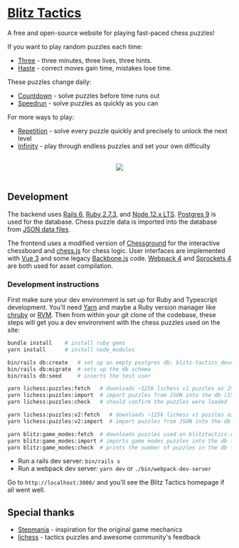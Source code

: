 # [Blitz Tactics](https://blitztactics.com)

A free and open-source website for playing fast-paced chess puzzles!

If you want to play random puzzles each time:

* [Three](https://blitztactics.com/three) - three minutes, three lives, three hints.
* [Haste](https://blitztactics.com/haste) - correct moves gain time, mistakes lose time.

These puzzles change daily:

* [Countdown](https://blitztactics.com/countdown) - solve puzzles before time runs out
* [Speedrun](https://blitztactics.com/speedrun) - solve puzzles as quickly as you can

For more ways to play:

* [Repetition](https://blitztactics.com/repetition) - solve every puzzle quickly and precisely to unlock the next level
* [Infinity](https://blitztactics.com/infinity) - play through endless puzzles and set your own difficulty

<div align="center">
  <br>
  <a href="https://blitztactics.com" target="_blank">
    <img src="https://blitztactics.com/demo.gif">
  </a>
  <br><br>
</div>

## Development

The backend uses [Rails 6](https://rubyonrails.org/), [Ruby 2.7.3](https://www.ruby-lang.org/en/news/2021/04/05/ruby-2-7-3-released/), and [Node 12.x LTS](https://nodejs.org/en/download/releases/). [Postgres 9](https://www.postgresql.org/) is used for the database. Chess puzzle data is imported into the database from [JSON data files](https://github.com/linrock/blitz-tactics-puzzles).

The frontend uses a modified version of [Chessground](https://github.com/ornicar/chessground) for the
interactive chessboard and [chess.js](https://github.com/jhlywa/chess.js) for chess logic. User interfaces are implemented with [Vue 3](https://vuejs.org/) and some legacy [Backbone.js](https://backbonejs.org/) code. [Webpack 4](https://v4.webpack.js.org/) and [Sprockets 4](https://github.com/rails/sprockets) are both used for asset compilation.

### Development instructions

First make sure your dev environment is set up for Ruby and Typescript development.
You'll need [Yarn](https://yarnpkg.com/) and maybe a Ruby version manager like
[chruby](https://github.com/postmodern/chruby) or [RVM](https://rvm.io/).
Then from within your git clone of the codebase, these steps will get you
a dev environment with the chess puzzles used on the site:

```bash
bundle install    # install ruby gems
yarn install      # install node_modules

bin/rails db:create   # set up an empty postgres db: blitz-tactics_development
bin/rails db:migrate  # sets up the db schema
bin/rails db:seed     # inserts the test user

yarn lichess:puzzles:fetch   # downloads ~125k lichess v1 puzzles as JSON files
yarn lichess:puzzles:import  # import puzzles from JSON into the db (15+ min)
yarn lichess:puzzles:check   # should confirm the puzzles were loaded

yarn lichess:puzzles:v2:fetch   # downloads ~125k lichess v1 puzzles as JSON files
yarn lichess:puzzles:v2:import  # import puzzles from JSON into the db (15+ min)

yarn blitz:game_modes:fetch  # downloads puzzles used on blitztactics.com as JSON files
yarn blitz:game_modes:import # imports game modes puzzles into the db (6+ min)
yarn blitz:game_modes:check  # prints the number of puzzles in the db for each game mode
```

* Run a rails dev server: `bin/rails s`
* Run a webpack dev server: `yarn dev` or `./bin/webpack-dev-server`

Go to `http://localhost:3000/` and you'll see the Blitz Tactics homepage if all went well.

## Special thanks

* [Stepmania](http://www.stepmania.com/) - inspiration for the original game mechanics
* [lichess](https://lichess.org/) - tactics puzzles and awesome community's feedback
